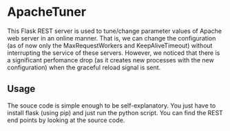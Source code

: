 # ApacheTuner

This Flask REST server is used to tune/change parameter values of Apache web server in an online manner. That is, we can change the configuration (as of now only the MaxRequestWorkers and KeepAliveTimeout) without interrupting the service of these servers. However, we noticed that there is a significant perfomance drop (as it creates new processes with the new configuration) when the graceful reload signal is sent.


## Usage

The souce code is simple enough to be self-explanatory. You just have to install flask (using pip) and just run the python script. You can find the REST end points by looking at the source code.
